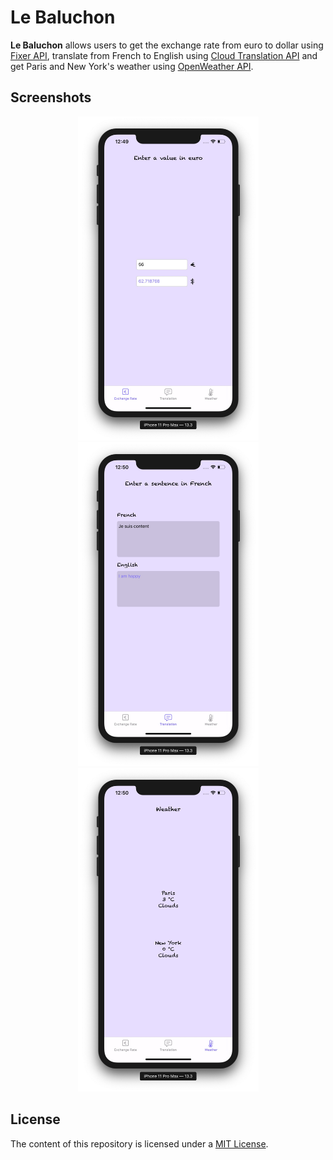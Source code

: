# Le Baluchon

**Le Baluchon** allows users to get the exchange rate from euro to dollar using [Fixer API](https://fixer.io/), translate from French to English using [Cloud Translation API](https://cloud.google.com/translate/docs/) and get Paris and New York's weather using [OpenWeather API](https://openweathermap.org/current).

## Screenshots

<p float="left" align="center">
    <img src="./README-IMAGES/screenshot-exchange-rate.jpg" width="289" height="518">
    <img src="./README-IMAGES/screenshot-translation.jpg" width="289" height="518">
    <img src="./README-IMAGES/screenshot-weather.jpg" width="289" height="518">
</p>

## License

The content of this repository is licensed under a [MIT License](LICENSE).
